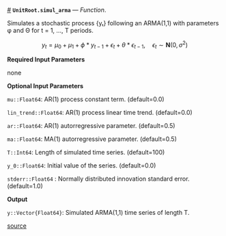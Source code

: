 <a id='UnitRoot.simul_arma' href='#UnitRoot.simul_arma'>#</a>
**`UnitRoot.simul_arma`** &mdash; *Function*.



Simulates a stochastic process {yₜ} following an ARMA(1,1) with parameters φ and Θ for t = 1, ..., T periods.

$$
  y_t = \mu_0 + \mu_1 + \phi*y_{t-1} + \epsilon_t + \theta*\epsilon_{t-1}, \quad \epsilon_t \sim \mathbf{N}(0, \sigma^2)
$$

**Required Input Parameters**

none

**Optional Input Parameters**

`mu::Float64`: AR(1) process constant term. (default=0.0)

`lin_trend::Float64`: AR(1) process linear time trend. (default=0.0)

`ar::Float64`: AR(1) autorregressive parameter. (default=0.5)

`ma::Float64`: MA(1) autorregressive parameter. (default=0.5)

`T::Int64`: Length of simulated time series. (default=100)

`y_0::Float64`: Initial value of the series. (default=0.0)

`stderr::Float64` : Normally distributed innovation standard error. (default=1.0)

**Output**

`y::Vector{Float64}`: Simulated ARMA(1,1) time series of length T.


<a target='_blank' href='https://github.com/p-chaim/UnitRoot.jl/tree/61100876c17fa088d9cdb045021baf18a0be3314/src/adf.jl#L136-L167' class='documenter-source'>source</a><br>

